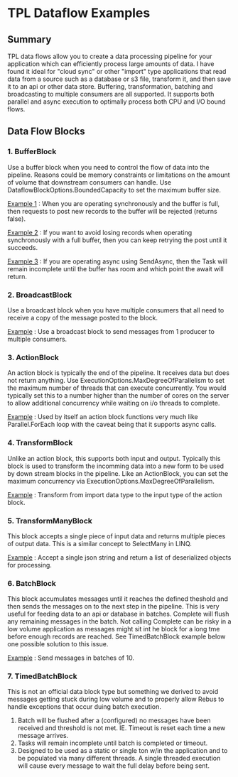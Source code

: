 # TPL Dataflow Examples

## Summary
TPL data flows allow you to create a data processing pipeline for your application which can efficiently process large amounts of data.  I have found it ideal for "cloud sync" or other "import" type applications that read data from a source such as a database or s3 file, transform it, and then save it to an api or other data store. Buffering, transformation, batching and broadcasting to multiple consumers are all supported.  It supports both parallel and async execution to optimally process both CPU and I/O bound flows.  

## Data Flow Blocks
### 1. BufferBlock
Use a buffer block when you need to control the flow of data into the pipeline.  Reasons could be memory constraints or limitations on the amount of volume that downstream consumers can handle.  Use DataflowBlockOptions.BoundedCapacity to set the maximum buffer size.

[Example 1](https://github.com/bpallan/dotnet-playground/blob/master/Tpl.Examples/Tpl.Examples.Tests/BasicExamples.cs#L43) : When you are operating synchronously and the buffer is full, then requests to post new records to the buffer will be rejected (returns false).  

[Example 2](https://github.com/bpallan/dotnet-playground/blob/master/Tpl.Examples/Tpl.Examples.Tests/BasicExamples.cs#L71) : If you want to avoid losing records when operating synchronously with a full buffer, then you can keep retrying the post until it succeeds.  

[Example 3](https://github.com/bpallan/dotnet-playground/blob/master/Tpl.Examples/Tpl.Examples.Tests/BasicExamples.cs#L102) : If you are operating async using SendAsync, then the Task will remain incomplete until the buffer has room and which point the await will return.  

### 2. BroadcastBlock
Use a broadcast block when you have multiple consumers that all need to receive a copy of the message posted to the block. 

[Example](https://github.com/bpallan/dotnet-playground/blob/master/Tpl.Examples/Tpl.Examples.Tests/BasicExamples.cs#L131) : Use a broadcast block to send messages from 1 producer to multiple consumers.  

### 3. ActionBlock
An action block is typically the end of the pipeline. It receives data but does not return anything.  Use ExecutionOptions.MaxDegreeOfParallelism to set the maximum number of threads that can execute concurrently.  You would typically set this to a number higher than the number of cores on the server to allow additional concurrency while waiting on i/o threads to complete.  

[Example](https://github.com/bpallan/dotnet-playground/blob/master/Tpl.Examples/Tpl.Examples.Tests/BasicExamples.cs#L161) : Used by itself an action block functions very much like Parallel.ForEach loop with the caveat being that it supports async calls.  

### 4. TransformBlock
Unlike an action block, this supports both input and output.  Typically this block is used to transform the incomming data into a new form to be used by down stream blocks in the pipeline.  Like an ActionBlock, you can set the maximum concurrency via ExecutionOptions.MaxDegreeOfParallelism.

[Example](https://github.com/bpallan/dotnet-playground/blob/master/Tpl.Examples/Tpl.Examples.Tests/BasicExamples.cs#L182) : Transform from import data type to the input type of the action block.

### 5. TransformManyBlock
This block accepts a single piece of input data and returns multiple pieces of output data.  This is a similar concept to SelectMany in LINQ.  

[Example](https://github.com/bpallan/dotnet-playground/blob/master/Tpl.Examples/Tpl.Examples.Tests/BasicExamples.cs#L209) : Accept a single json string and return a list of deserialized objects for processing.

### 6. BatchBlock
This block accumulates messages until it reaches the defined theshold and then sends the messages on to the next step in the pipeline.  This is very useful for feeding data to an api or database in batches.  Complete will flush any remaining messages in the batch.  Not calling Complete can be risky in a low volume application as messages might sit int he block for a long tme before enough records are reached.  See TimedBatchBlock example below one possible solution to this issue.

[Example](https://github.com/bpallan/dotnet-playground/blob/master/Tpl.Examples/Tpl.Examples.Tests/BasicExamples.cs#L234) : Send messages in batches of 10.  

### 7. TimedBatchBlock
This is not an official data block type but something we derived to avoid messages getting stuck during low volume and to properly allow Rebus to handle exceptions that occur duing batch execution.
1. Batch will be flushed after a (configured) no messages have been received and threshold is not met.  IE. Timeout is reset each time a new message arrives.
1. Tasks will remain incomplete until batch is completed or timeout.  
1. Designed to be used as a static or single ton w/in the application and to be populated via many different threads.  A single threaded execution will cause every message to wait the full delay before being sent.

